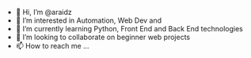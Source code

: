- 👋 Hi, I’m @araidz
- 👀 I’m interested in Automation, Web Dev and 
- 🌱 I’m currently learning Python, Front End and Back End technologies 
- 💞️ I’m looking to collaborate on beginner web projects
- 📫 How to reach me ...

<!---
araidz/araidz is a ✨ special ✨ repository because its `README.md` (this file) appears on your GitHub profile.
You can click the Preview link to take a look at your changes.
--->
